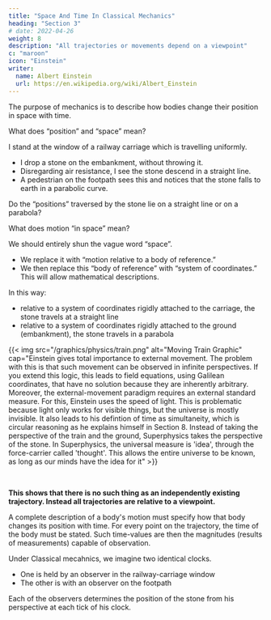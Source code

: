 ```yaml
---
title: "Space And Time In Classical Mechanics"
heading: "Section 3"
# date: 2022-04-26
weight: 8
description: "All trajectories or movements depend on a viewpoint"
c: "maroon"
icon: "Einstein"
writer:
  name: Albert Einstein
  url: https://en.wikipedia.org/wiki/Albert_Einstein
---
```



The purpose of mechanics is to describe how bodies change their position in space with time. 

<!-- I should load my conscience with grave sins against the sacred spirit of lucidity
were I to formulate the aims of mechanics in this
way, without serious reflection and detailed explanations. Let us proceed to disclose these sins. -->

What does “position” and “space” mean? 

I stand at the window of a railway carriage which is travelling uniformly. 
- I drop a stone on the embankment, without throwing it. 
- Disregarding air resistance, I see the stone descend in a straight line. 
- A pedestrian on the footpath sees this and notices that the stone falls to earth in a parabolic curve.

Do the “positions” traversed by the stone lie on a straight line or on a parabola?

What does motion “in space” mean? 

We should entirely shun the vague word “space”.
- We replace it with “motion relative to a body of reference.” 
- We then replace this “body of reference” with “system of coordinates.” This will allow mathematical descriptions.  

<!-- The positions relative to the body of reference (railway carriage or embankment)
have already been defined in detail in the preceding section.  -->

In this way:
- relative to a system of coordinates rigidly attached to the carriage, the stone travels at a straight line
- relative to a system of coordinates rigidly attached to the ground (embankment), the stone travels in a parabola


{{< img src="/graphics/physics/train.png" alt="Moving Train Graphic" cap="Einstein gives total importance to external movement. The problem with this is that such movement can be observed in infinite perspectives. If you extend this logic, this leads to field equations, using Galilean coordinates, that have no solution because they are inherently arbitrary. Moreover, the external-movement paradigm requires an external standard measure. For this, Einstein uses the speed of light. This is problematic because light only works for visible things, but the universe is mostly invisible. It also leads to his defintion of time as simultaneity, which is circular reasoning as he explains himself in Section 8. Instead of taking the perspective of the train and the ground, Superphysics takes the perspective of the stone. In Superphysics, the universal measure is 'idea', through the force-carrier called 'thought'. This allows the entire universe to be known, as long as our minds have the idea for it" >}}


<br>


**This shows that there is no such thing as an independently existing trajectory. Instead all trajectories are relative to a <!-- reference --> viewpoint.**

A complete description of a body's motion must specify how that body changes its position with time. For every point on the trajectory, the time of the body must be stated. <!-- That is, a curve along which the body moves. --> Such time-values are then the magnitudes (results of measurements) capable of observation. 

<!-- If we take our stand on the ground of classical mechanics, we can satisfy this requirement for our illustration in the following manner.  -->

Under Classical mecahnics, we imagine two identical clocks. 
- One is held by an observer in the railway-carriage window 
- The other is with an observer on the footpath

Each of the observers determines the position of the stone from his perspective at each tick of his clock. 

<!-- In this connection we have not taken account of the inaccuracy involved by the finiteness of the velocity of propagation of light. With this and with a second difficulty prevailing here we shall have to deal in detail later.
 -->
